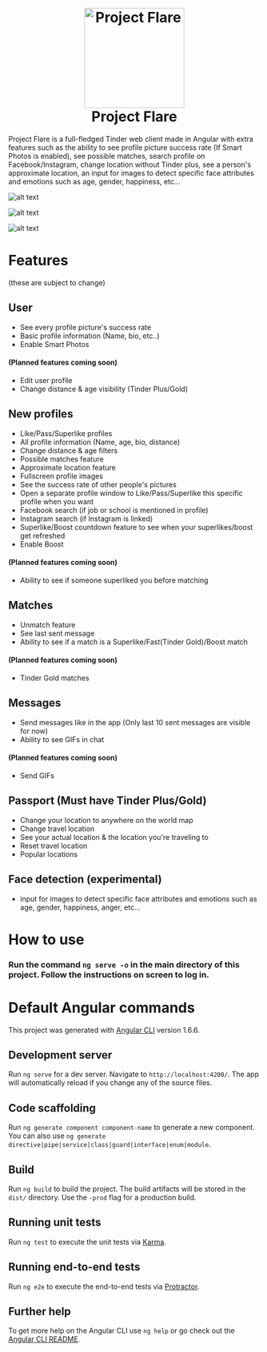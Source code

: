 <h1 align="center">
  <br>
  <img src="https://i.imgur.com/r3mT7Sz.png" alt="Project Flare" width="200">
  <br>
  Project Flare
  <br>
</h1>

Project Flare is a full-fledged Tinder web client made in Angular with extra features such as the ability to see profile picture success rate (If Smart Photos is enabled), see possible matches, search profile on Facebook/Instagram, change location without Tinder plus, see a person's approximate location, an input for images to detect specific face attributes and emotions such as age, gender, happiness, etc...

![alt text](https://i.imgur.com/7iMZrfA.jpg?1 "Project Flare")

![alt text](https://i.imgur.com/BAFfQlL.jpg "Project Flare")

![alt text](https://i.imgur.com/KlzgLeP.png "Project Flare")

# Features
(these are subject to change)
## User
- See every profile picture's success rate
- Basic profile information (Name, bio, etc..) 
- Enable Smart Photos

#### (Planned features coming soon) 
- Edit user profile
- Change distance & age visibility (Tinder Plus/Gold)

## New profiles
- Like/Pass/Superlike profiles
- All profile information (Name, age, bio, distance)
- Change distance & age filters
- Possible matches feature
- Approximate location feature
- Fullscreen profile images
- See the success rate of other people's pictures
- Open a separate profile window to Like/Pass/Superlike this specific profile when you want
- Facebook search (if job or school is mentioned in profile)
- Instagram search (if Instagram is linked)
- Superlike/Boost countdown feature to see when your superlikes/boost get refreshed
- Enable Boost

#### (Planned features coming soon) 
- Ability to see if someone superliked you before matching

## Matches
- Unmatch feature
- See last sent message
- Ability to see if a match is a Superlike/Fast(Tinder Gold)/Boost match

#### (Planned features coming soon)
- Tinder Gold matches

## Messages
- Send messages like in the app (Only last 10 sent messages are visible for now)
- Ability to see GIFs in chat

#### (Planned features coming soon) 
- Send GIFs

## Passport (Must have Tinder Plus/Gold)
- Change your location to anywhere on the world map
- Change travel location
- See your actual location & the location you're traveling to
- Reset travel location
- Popular locations

## Face detection (experimental)
- input for images to detect specific face attributes and emotions such as age, gender, happiness, anger, etc...


# How to use

### Run the command `ng serve -o` in the main directory of this project. Follow the instructions on screen to log in.
#
#
# Default Angular commands

This project was generated with [Angular CLI](https://github.com/angular/angular-cli) version 1.6.6.

## Development server

Run `ng serve` for a dev server. Navigate to `http://localhost:4200/`. The app will automatically reload if you change any of the source files.

## Code scaffolding

Run `ng generate component component-name` to generate a new component. You can also use `ng generate directive|pipe|service|class|guard|interface|enum|module`.

## Build

Run `ng build` to build the project. The build artifacts will be stored in the `dist/` directory. Use the `-prod` flag for a production build.

## Running unit tests

Run `ng test` to execute the unit tests via [Karma](https://karma-runner.github.io).

## Running end-to-end tests

Run `ng e2e` to execute the end-to-end tests via [Protractor](http://www.protractortest.org/).

## Further help

To get more help on the Angular CLI use `ng help` or go check out the [Angular CLI README](https://github.com/angular/angular-cli/blob/master/README.md).
